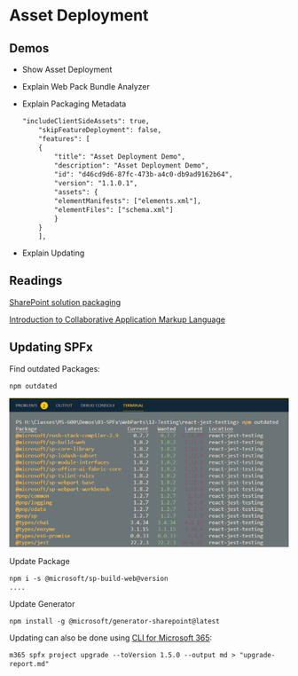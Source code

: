 # Asset Deployment

## Demos

- Show Asset Deployment
- Explain Web Pack Bundle Analyzer
- Explain Packaging Metadata

  ```
  "includeClientSideAssets": true,
      "skipFeatureDeployment": false,
      "features": [
      {
          "title": "Asset Deployment Demo",
          "description": "Asset Deployment Demo",
          "id": "d46cd9d6-87fc-473b-a4c0-db9ad9162b64",
          "version": "1.1.0.1",
          "assets": {
          "elementManifests": ["elements.xml"],
          "elementFiles": ["schema.xml"]
          }
      }
      ],
  ```

- Explain Updating

## Readings

[SharePoint solution packaging](https://docs.microsoft.com/en-us/sharepoint/dev/spfx/web-parts/basics/notes-on-solution-packaging)

[Introduction to Collaborative Application Markup Language](https://docs.microsoft.com/en-us/sharepoint/dev/schema/introduction-to-collaborative-application-markup-language-caml)

## Updating SPFx

Find outdated Packages:

```
npm outdated
```

![npm-outdated](_images/npm-outdated.jpg)

Update Package

```
npm i -s @microsoft/sp-build-web@version
....
```

Update Generator

```
npm install -g @microsoft/generator-sharepoint@latest
```

Updating can also be done using [CLI for Microsoft 365](https://pnp.github.io/cli-microsoft365/cmd/spfx/project/project-upgrade/):

```
m365 spfx project upgrade --toVersion 1.5.0 --output md > "upgrade-report.md"
```
